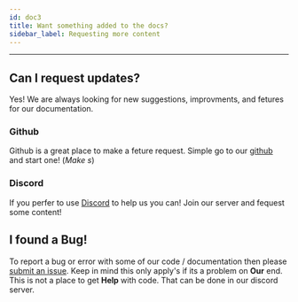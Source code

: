 ```yaml
---
id: doc3
title: Want something added to the docs?
sidebar_label: Requesting more content
---
```


---

## Can I request updates?

Yes! We are always looking for new suggestions, improvments, and fetures for our documentation.

### Github

Github is a great place to make a feture request. Simple go to our [github](https://github.com/DeepWebDevelopers/discord-bot-guide/discussions) and start one! (_Make s_)

### Discord

If you perfer to use [Discord](https://discord.com/invite/NbqBQbaejS) to help us you can! Join our server and fequest some content!

## I found a Bug!

To report a bug or error with some of our code / documentation then please [submit an issue](https://github.com/DeepWebDevelopers/discord-bot-guide/issues). Keep in mind this only apply's if its a problem on **Our** end. This is not a place to get **Help** with code. That can be done in our discord server.

